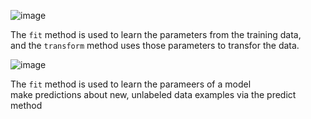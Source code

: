![image](https://github.com/user-attachments/assets/1020d16c-0c61-4373-9678-cafed10d3055)

The `fit` method is used to learn the parameters from the training data,  <br>
and the `transform` method uses those parameters to transfor the data. <br> 

![image](https://github.com/user-attachments/assets/152cac39-49b8-40a8-aa62-ee09ebc3cf91)

The `fit` method is used to learn the parameers of a model <br> 
make predictions about new, unlabeled data examples via the predict method <br> 

